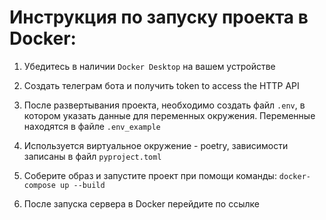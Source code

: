 # Инструкция по запуску проекта в Docker:

1. Убедитесь в наличии `Docker Desktop` на вашем устройстве

2. Создать телеграм бота и получить token to access the HTTP API

3. После развертывания проекта, необходимо создать файл `.env`, в котором указать данные для переменных окружения. Переменные находятся в файле `.env_example`

4. Используется виртуальное окружение - poetry, зависимости записаны в файл `pyproject.toml`

5. Соберите образ и запустите проект при помощи команды: `docker-compose up --build`

6. После запуска сервера в Docker перейдите по ссылке
